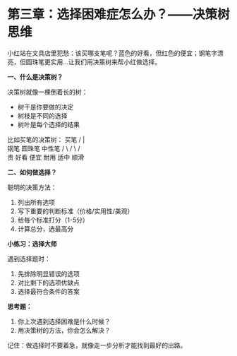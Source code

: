 # 第三章：选择困难症怎么办？——决策树思维

小红站在文具店里犯愁：该买哪支笔呢？蓝色的好看，但红色的便宜；钢笔字漂亮，但圆珠笔更实用...让我们用决策树来帮小红做选择。

**一、什么是决策树？**

决策树就像一棵倒着长的树：

* 树干是你要做的决定
* 树枝是不同的选择
* 树叶是每个选择的结果

比如买笔的决策树： 买笔 / |\
钢笔 圆珠笔 中性笔 / \ / \ /\
贵 好看 便宜 耐用 适中 顺滑

**二、如何做选择？**

聪明的决策方法：

1. 列出所有选项
2. 写下重要的判断标准（价格/实用性/美观）
3. 给每个标准打分（1-5分）
4. 计算总分，选最高分

**小练习：选择大师**

遇到选择题时：

1. 先排除明显错误的选项
2. 对比剩下的选项优缺点
3. 选择最符合条件的答案

**思考题：**

1. 你上次遇到选择困难是什么时候？
2. 用决策树的方法，你会怎么解决？

记住：做选择时不要着急，就像走一步分析才能找到最好的出路。
